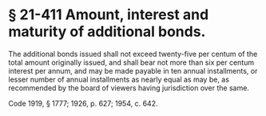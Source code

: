 # § 21-411 Amount, interest and maturity of additional bonds.

<p>The additional bonds issued shall not exceed twenty-five per centum of the total amount originally issued, and shall bear not more than six per centum interest per annum, and may be made payable in ten annual installments, or lesser number of annual installments as nearly equal as may be, as recommended by the board of viewers having jurisdiction over the same.</p><p>Code 1919, § 1777; 1926, p. 627; 1954, c. 642.</p>